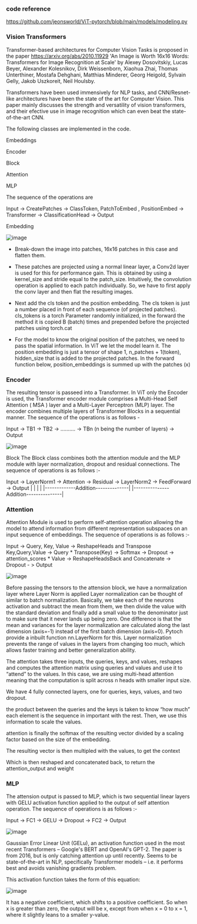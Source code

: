 
### code reference

https://github.com/jeonsworld/ViT-pytorch/blob/main/models/modeling.py

### Vision Transformers

Transformer-based architectures for Computer Vision Tasks is proposed in the paper https://arxiv.org/abs/2010.11929  'An Image is Worth 16x16 Words: Transformers for Image Recognition at Scale' by Alexey Dosovitskiy, Lucas Beyer, Alexander Kolesnikov, Dirk Weissenborn, Xiaohua Zhai, Thomas Unterthiner, Mostafa Dehghani, Matthias Minderer, Georg Heigold, Sylvain Gelly, Jakob Uszkoreit, Neil Houlsby.

Transformers have been used immensively for NLP tasks, and CNN/Resnet-like architectures have been the state of the art for Computer Vision. This paper mainly discusses the strength and versatility of vision transformers, and their efective use in image recognition which can even beat the state-of-the-art CNN.

The following classes are implemented in the code.

Embeddings

Encoder

Block

Attention

MLP

The sequence of the operations are

Input -> CreatePatches -> ClassToken, PatchToEmbed , PositionEmbed -> Transformer -> ClassificationHead -> Output

Embedding

![image](https://user-images.githubusercontent.com/45157166/147869733-601ce55a-12a1-4704-a9e3-cdde2d41282d.png)

* Break-down the image into patches, 16x16 patches in this case and flatten them.

* These patches are projected using a normal linear layer, a Conv2d layer is used for this for performance gain. This is obtained by using a kernel_size and stride equal to the patch_size. Intuitively, the convolution operation is applied to each patch individually. So, we have to first apply the conv layer and then flat the resulting images.

* Next add the cls token and the position embedding. The cls token is just a number placed in front of each sequence (of projected patches). cls_tokens is a torch Parameter randomly initialized, in the forward the method it is copied B (batch) times and prepended before the projected patches using torch.cat

* For the model to know the original position of the patches, we need to pass the spatial information. In ViT we let the model learn it. The position embedding is just a tensor of shape 1, n_patches + 1(token), hidden_size that is added to the projected patches. In the forward function below, position_embeddings is summed up with the patches (x)


### Encoder

The resulting tensor is passeed into a Transformer. In ViT only the Encoder is used, the Transformer encoder module comprises a Multi-Head Self Attention ( MSA ) layer and a Multi-Layer Perceptron (MLP) layer. The encoder combines multiple layers of Transformer Blocks in a sequential manner. The sequence of the operations is as follows -

Input -> TB1 -> TB2 -> .......... -> TBn (n being the number of layers) -> Output

![image](https://user-images.githubusercontent.com/45157166/147869851-8a2ae4ca-7e14-44a7-81d6-c73f6e6013a3.png)

Block
The Block class combines both the attention module and the MLP module with layer normalization, dropout and residual connections. The sequence of operations is as follows :-

Input -> LayerNorm1 -> Attention -> Residual -> LayerNorm2 -> FeedForward -> Output
  |                                   |  |                                      |
  |-------------Addition--------------|  |---------------Addition---------------|
  
  
### Attention

Attention Module is used to perform self-attention operation allowing the model to attend information from different representation subspaces on an input sequence of embeddings. The sequence of operations is as follows :-

Input -> Query, Key, Value -> ReshapeHeads and Transpose Key,Query,Value -> Query * Transpose(Key) -> Softmax -> Dropout -> attention_scores * Value -> ReshapeHeadsBack and Concatenate -> Dropout - > Output

![image](https://user-images.githubusercontent.com/45157166/147869923-4db99edf-0bb5-48a1-a12e-64447d3589aa.png)

Before passing the tensors to the attension block, we have a normalization layer where Layer Norm is applied
Layer normalization can be thought of similar to batch normalization. Basically, we take each of the neurons activation and subtract the mean from them, we then divide the value with the standard deviation and finally add a small value to the denominator just to make sure that it never lands up being zero. One difference is that the mean and variances for the layer normalization are calculated along the last dimension (axis=-1) instead of the first batch dimension (axis=0). Pytoch provide a inbuilt function nn.LayerNorm for this. Layer normalization prevents the range of values in the layers from changing too much, which allows faster training and better generalization ability.

The attention takes three inputs, the queries, keys, and values, reshapes and computes the attention matrix using queries and values and use it to “attend” to the values. In this case, we are using multi-head attention meaning that the computation is split across n heads with smaller input size.

We have 4 fully connected layers, one for queries, keys, values, and two dropout.

the product between the queries and the keys is taken to know “how much” each element is the sequence in important with the rest. Then, we use this information to scale the values.

attention is finally the softmax of the resulting vector divided by a scaling factor based on the size of the embedding.

The resulting vector is then multipled with the values, to get the context

Which is then reshaped and concatenated back, to return the attention_output and weight

### MLP
The attension output is passed to MLP, which is two sequential linear layers with GELU activation function applied to the output of self attention operation. The sequence of operations is as follows :-

Input -> FC1 -> GELU -> Dropout -> FC2 -> Output

![image](https://user-images.githubusercontent.com/45157166/147870061-ad05c3e8-8ad7-406a-a989-819d4f1a6214.png)

Gaussian Error Linear Unit (GELu), an activation function used in the most recent Transformers – Google's BERT and OpenAI's GPT-2. The paper is from 2016, but is only catching attention up until recently. Seems to be state-of-the-art in NLP, specifically Transformer models – i.e. it performs best and avoids vanishing gradients problem.

This activation function takes the form of this equation:

![image](https://user-images.githubusercontent.com/45157166/147870083-51307dfe-3dc7-4d87-9169-000c3cbef978.png)

It has a negative coefficient, which shifts to a positive coefficient. So when x is greater than zero, the output will be x, except from when x = 0 to x = 1, where it slightly leans to a smaller y-value.
















